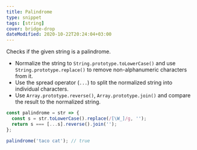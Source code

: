 ```yaml
---
title: Palindrome
type: snippet
tags: [string]
cover: bridge-drop
dateModified: 2020-10-22T20:24:04+03:00
---
```


Checks if the given string is a palindrome.

- Normalize the string to `String.prototype.toLowerCase()` and use `String.prototype.replace()` to remove non-alphanumeric characters from it.
- Use the spread operator (`...`) to split the normalized string into individual characters.
- Use `Array.prototype.reverse()`, `Array.prototype.join()` and compare the result to the normalized string.

```js
const palindrome = str => {
  const s = str.toLowerCase().replace(/[\W_]/g, '');
  return s === [...s].reverse().join('');
};
```

```js
palindrome('taco cat'); // true
```
